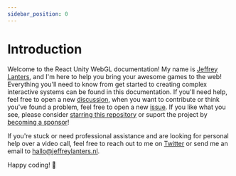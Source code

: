```yaml
---
sidebar_position: 0
---
```


# Introduction

Welcome to the React Unity WebGL documentation! My name is [Jeffrey Lanters](https://twitter.com/jeffreylanters), and I'm here to help you bring your awesome games to the web! Everything you'll need to know from get started to creating complex interactive systems can be found in this documentation. If you'll need help, feel free to open a new [discussion](https://github.com/jeffreylanters/react-unity-webgl/discussions), when you want to contribute or think you've found a problem, feel free to open a new [issue](https://github.com/jeffreylanters/react-unity-webgl/issues). If you like what you see, please consider [starring this repository](https://github.com/jeffreylanters/react-unity-webgl/stargazers) or suport the project by [becoming a sponsor](https://github.com/sponsors/jeffreylanters)!

If you're stuck or need professional assistance and are looking for personal help over a video call, feel free to reach out to me on [Twitter](https://twitter.com/jeffreylanters) or send me an email to [hallo@jeffreylanters.nl](mailto:hallo@jeffreylanters.nl).

Happy coding! 🚀
